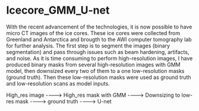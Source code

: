 # Icecore_GMM_U-net
With the recent advancement of the technologies, it is now possible to have micro CT images of the ice cores. These ice cores were collected from Greenland and Antarctica and brougth to the AWI computer tomography lab for further analysis. The first step is to segment the images (binary segmentation) and pass through issues such as beam hardening, artifacts, and noise. As it is time consuming to perform high-resolution images, I have produced binary masks from several high-resolution images with GMM model, then downsized every two of them to a one low-resolution masks (ground truth). Then these low-resolution masks were used as ground truth and low-resolution scans as model inputs.

High_res image ----> High_res mask with GMM ----> Downsizing to low-res mask ----> ground truth ----> U-net

